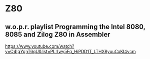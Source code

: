 # Z80

## w.o.p.r. playlist Programming the Intel 8080, 8085 and Zilog Z80 in Assembler

<https://www.youtube.com/watch?v=O4IgYgnT6qU&list=PLrIwy5Fq_HiPDD1T_LTHX8yuuCxKI4vcm>

